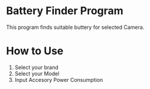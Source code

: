 # Battery Finder Program
This program finds suitable buttery for selected Camera.

# How to Use
1. Select your brand
1. Select your Model
1. Input Accesory Power Consumption

